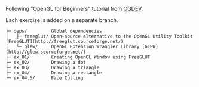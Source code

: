 Following "OpenGL for Beginners" tutorial from [OGDEV](https://ogldev.org/).

Each exercise is added on a separate branch.

```
├─ deps/         Global dependencies
│   ├─ freeglut/ Open-source alternative to the OpenGL Utility Toolkit [FreeGLUT](http://freeglut.sourceforge.net/)
│   └─ glew/     OpenGL Extension Wrangler Library [GLEW](http://glew.sourceforge.net/)
├─ ex_01/        Creating OpenGL Window using FreeGLUT
├─ ex_02/        Drawing a dot
├─ ex_03/        Drawing a triangle
├─ ex_04/        Drawing a rectangle
└─ ex_04.5/      Face Culling
```